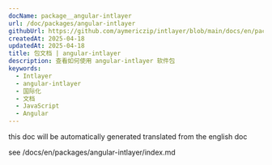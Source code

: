 ```yaml
---
docName: package__angular-intlayer
url: /doc/packages/angular-intlayer
githubUrl: https://github.com/aymericzip/intlayer/blob/main/docs/en/packages/angular-intlayer/index.md
createdAt: 2025-04-18
updatedAt: 2025-04-18
title: 包文档 | angular-intlayer
description: 查看如何使用 angular-intlayer 软件包
keywords:
  - Intlayer
  - angular-intlayer
  - 国际化
  - 文档
  - JavaScript
  - Angular
---
```


this doc will be automatically generated translated from the english doc

see /docs/en/packages/angular-intlayer/index.md

